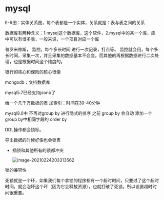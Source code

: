 # mysql

E-R图：实体关系图，每个表都是一个实体，关系就是：表与表之间的关系

数据库有两种含义：1.mysql这个数据库，这个软件，2.mysql中的某一个库，库中可以有很多表，一般来说，一个项目对应一个库

普罗米修斯，  监控。每个多长时间 进行一次记录，打点等。 监控就会用，每个多长时间，采集一次，并且采集的数据基本不会变。而其他的再根据数据进行二次处理，也是根据时间这个维度的。

银行的核心和保险的核心很像

mongodb：文档数据库

mysql5.7已经支持jsonb了

给一个几千万数据的表 加索引：时间在30-40分钟

mysql8.0中 不再对group by 进行隐式的排序 之前 group by  会自动 添加一个 group by中相同字段的 order by

DDL操作都会锁标。

导出数据的时候好像也会锁表

- 插锁和其他所有的锁都冲突

  ![image-20210224203313562](D:\my_study\my_study\picture\image-20210224203313562.png)

锁的兼容性

死锁就是一个环，如果我们每个拿锁的程序都有一个超时时间，只要过了这个超时时间，就会泡坏这个环（因为它会释放资源），也就打破了死锁。所以设置超时时间很重要。